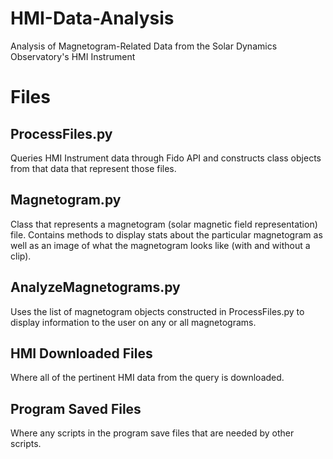 # HMI-Data-Analysis
Analysis of Magnetogram-Related Data from the Solar Dynamics Observatory's HMI Instrument

# Files

## ProcessFiles.py
Queries HMI Instrument data through Fido API and constructs class objects from that data that represent those files.

## Magnetogram.py
Class that represents a magnetogram (solar magnetic field representation) file. Contains methods to display stats about the particular magnetogram as well as an image of what the magnetogram looks like (with and without a clip).

## AnalyzeMagnetograms.py
Uses the list of magnetogram objects constructed in ProcessFiles.py to display information to the user on any or all magnetograms.

## HMI Downloaded Files
Where all of the pertinent HMI data from the query is downloaded.

## Program Saved Files
Where any scripts in the program save files that are needed by other scripts.

